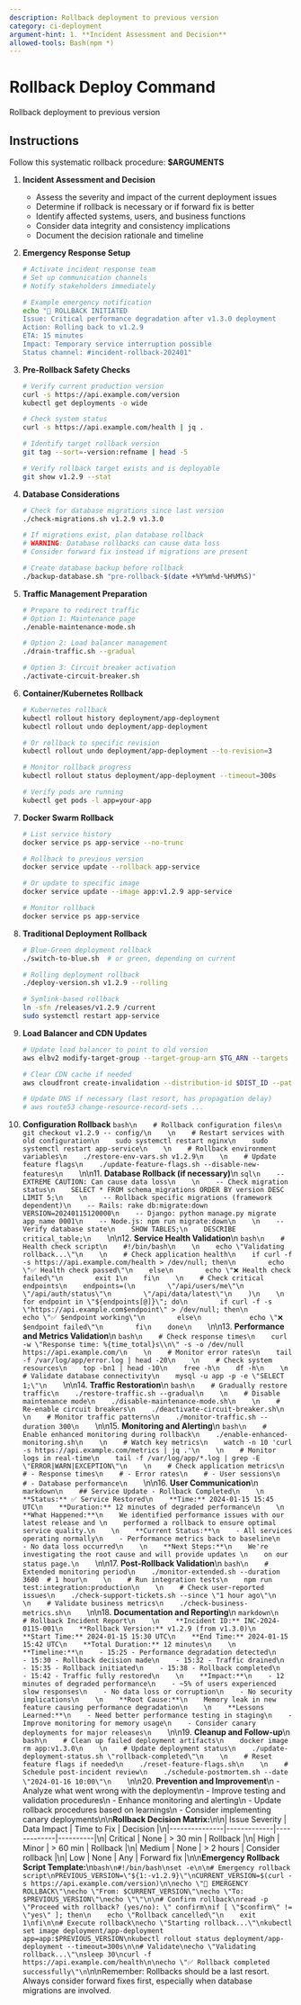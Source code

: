 ```yaml
---
description: Rollback deployment to previous version
category: ci-deployment
argument-hint: 1. **Incident Assessment and Decision**
allowed-tools: Bash(npm *)
---
```


# Rollback Deploy Command

Rollback deployment to previous version

## Instructions

Follow this systematic rollback procedure: **$ARGUMENTS**

1. **Incident Assessment and Decision**
   - Assess the severity and impact of the current deployment issues
   - Determine if rollback is necessary or if forward fix is better
   - Identify affected systems, users, and business functions
   - Consider data integrity and consistency implications
   - Document the decision rationale and timeline

2. **Emergency Response Setup**
   ```bash
   # Activate incident response team
   # Set up communication channels
   # Notify stakeholders immediately

   # Example emergency notification
   echo "🚨 ROLLBACK INITIATED
   Issue: Critical performance degradation after v1.3.0 deployment
   Action: Rolling back to v1.2.9
   ETA: 15 minutes
   Impact: Temporary service interruption possible
   Status channel: #incident-rollback-202401"
   ```

3. **Pre-Rollback Safety Checks**
   ```bash
   # Verify current production version
   curl -s https://api.example.com/version
   kubectl get deployments -o wide

   # Check system status
   curl -s https://api.example.com/health | jq .

   # Identify target rollback version
   git tag --sort=-version:refname | head -5

   # Verify rollback target exists and is deployable
   git show v1.2.9 --stat
   ```

4. **Database Considerations**
   ```bash
   # Check for database migrations since last version
   ./check-migrations.sh v1.2.9 v1.3.0

   # If migrations exist, plan database rollback
   # WARNING: Database rollbacks can cause data loss
   # Consider forward fix instead if migrations are present

   # Create database backup before rollback
   ./backup-database.sh "pre-rollback-$(date +%Y%m%d-%H%M%S)"
   ```

5. **Traffic Management Preparation**
   ```bash
   # Prepare to redirect traffic
   # Option 1: Maintenance page
   ./enable-maintenance-mode.sh

   # Option 2: Load balancer management
   ./drain-traffic.sh --gradual

   # Option 3: Circuit breaker activation
   ./activate-circuit-breaker.sh
   ```

6. **Container/Kubernetes Rollback**
   ```bash
   # Kubernetes rollback
   kubectl rollout history deployment/app-deployment
   kubectl rollout undo deployment/app-deployment

   # Or rollback to specific revision
   kubectl rollout undo deployment/app-deployment --to-revision=3

   # Monitor rollback progress
   kubectl rollout status deployment/app-deployment --timeout=300s

   # Verify pods are running
   kubectl get pods -l app=your-app
   ```

7. **Docker Swarm Rollback**
   ```bash
   # List service history
   docker service ps app-service --no-trunc

   # Rollback to previous version
   docker service update --rollback app-service

   # Or update to specific image
   docker service update --image app:v1.2.9 app-service

   # Monitor rollback
   docker service ps app-service
   ```

8. **Traditional Deployment Rollback**
   ```bash
   # Blue-Green deployment rollback
   ./switch-to-blue.sh  # or green, depending on current

   # Rolling deployment rollback
   ./deploy-version.sh v1.2.9 --rolling

   # Symlink-based rollback
   ln -sfn /releases/v1.2.9 /current
   sudo systemctl restart app-service
   ```

9. **Load Balancer and CDN Updates**
   ```bash
   # Update load balancer to point to old version
   aws elbv2 modify-target-group --target-group-arn $TG_ARN --targets Id=old-instance

   # Clear CDN cache if needed
   aws cloudfront create-invalidation --distribution-id $DIST_ID --paths \"/*\"

   # Update DNS if necessary (last resort, has propagation delay)
   # aws route53 change-resource-record-sets ...
   ```

10. **Configuration Rollback**
    ```bash\n    # Rollback configuration files\n    git checkout v1.2.9 -- config/\n    \n    # Restart services with old configuration\n    sudo systemctl restart nginx\n    sudo systemctl restart app-service\n    \n    # Rollback environment variables\n    ./restore-env-vars.sh v1.2.9\n    \n    # Update feature flags\n    ./update-feature-flags.sh --disable-new-features\n    ```\n\n11. **Database Rollback (if necessary)**\n    ```sql\n    -- EXTREME CAUTION: Can cause data loss\n    \n    -- Check migration status\n    SELECT * FROM schema_migrations ORDER BY version DESC LIMIT 5;\n    \n    -- Rollback specific migrations (framework dependent)\n    -- Rails: rake db:migrate:down VERSION=20240115120000\n    -- Django: python manage.py migrate app_name 0001\n    -- Node.js: npm run migrate:down\n    \n    -- Verify database state\n    SHOW TABLES;\n    DESCRIBE critical_table;\n    ```\n\n12. **Service Health Validation**\n    ```bash\n    # Health check script\n    #!/bin/bash\n    \n    echo \"Validating rollback...\"\n    \n    # Check application health\n    if curl -f -s https://api.example.com/health > /dev/null; then\n        echo \"✅ Health check passed\"\n    else\n        echo \"❌ Health check failed\"\n        exit 1\n    fi\n    \n    # Check critical endpoints\n    endpoints=(\n        \"/api/users/me\"\n        \"/api/auth/status\"\n        \"/api/data/latest\"\n    )\n    \n    for endpoint in \"${endpoints[@]}\"; do\n        if curl -f -s \"https://api.example.com$endpoint\" > /dev/null; then\n            echo \"✅ $endpoint working\"\n        else\n            echo \"❌ $endpoint failed\"\n        fi\n    done\n    ```\n\n13. **Performance and Metrics Validation**\n    ```bash\n    # Check response times\n    curl -w \"Response time: %{time_total}s\\n\" -s -o /dev/null https://api.example.com/\n    \n    # Monitor error rates\n    tail -f /var/log/app/error.log | head -20\n    \n    # Check system resources\n    top -bn1 | head -10\n    free -h\n    df -h\n    \n    # Validate database connectivity\n    mysql -u app -p -e \"SELECT 1;\"\n    ```\n\n14. **Traffic Restoration**\n    ```bash\n    # Gradually restore traffic\n    ./restore-traffic.sh --gradual\n    \n    # Disable maintenance mode\n    ./disable-maintenance-mode.sh\n    \n    # Re-enable circuit breakers\n    ./deactivate-circuit-breaker.sh\n    \n    # Monitor traffic patterns\n    ./monitor-traffic.sh --duration 300\n    ```\n\n15. **Monitoring and Alerting**\n    ```bash\n    # Enable enhanced monitoring during rollback\n    ./enable-enhanced-monitoring.sh\n    \n    # Watch key metrics\n    watch -n 10 'curl -s https://api.example.com/metrics | jq .'\n    \n    # Monitor logs in real-time\n    tail -f /var/log/app/*.log | grep -E \"ERROR|WARN|EXCEPTION\"\n    \n    # Check application metrics\n    # - Response times\n    # - Error rates\n    # - User sessions\n    # - Database performance\n    ```\n\n16. **User Communication**\n    ```markdown\n    ## Service Update - Rollback Completed\n    \n    **Status:** ✅ Service Restored\n    **Time:** 2024-01-15 15:45 UTC\n    **Duration:** 12 minutes of degraded performance\n    \n    **What Happened:**\n    We identified performance issues with our latest release and \n    performed a rollback to ensure optimal service quality.\n    \n    **Current Status:**\n    - All services operating normally\n    - Performance metrics back to baseline\n    - No data loss occurred\n    \n    **Next Steps:**\n    We're investigating the root cause and will provide updates \n    on our status page.\n    ```\n\n17. **Post-Rollback Validation**\n    ```bash\n    # Extended monitoring period\n    ./monitor-extended.sh --duration 3600  # 1 hour\n    \n    # Run integration tests\n    npm run test:integration:production\n    \n    # Check user-reported issues\n    ./check-support-tickets.sh --since \"1 hour ago\"\n    \n    # Validate business metrics\n    ./check-business-metrics.sh\n    ```\n\n18. **Documentation and Reporting**\n    ```markdown\n    # Rollback Incident Report\n    \n    **Incident ID:** INC-2024-0115-001\n    **Rollback Version:** v1.2.9 (from v1.3.0)\n    **Start Time:** 2024-01-15 15:30 UTC\n    **End Time:** 2024-01-15 15:42 UTC\n    **Total Duration:** 12 minutes\n    \n    **Timeline:**\n    - 15:25 - Performance degradation detected\n    - 15:30 - Rollback decision made\n    - 15:32 - Traffic drained\n    - 15:35 - Rollback initiated\n    - 15:38 - Rollback completed\n    - 15:42 - Traffic fully restored\n    \n    **Impact:**\n    - 12 minutes of degraded performance\n    - ~5% of users experienced slow responses\n    - No data loss or corruption\n    - No security implications\n    \n    **Root Cause:**\n    Memory leak in new feature causing performance degradation\n    \n    **Lessons Learned:**\n    - Need better performance testing in staging\n    - Improve monitoring for memory usage\n    - Consider canary deployments for major releases\n    ```\n\n19. **Cleanup and Follow-up**\n    ```bash\n    # Clean up failed deployment artifacts\n    docker image rm app:v1.3.0\n    \n    # Update deployment status\n    ./update-deployment-status.sh \"rollback-completed\"\n    \n    # Reset feature flags if needed\n    ./reset-feature-flags.sh\n    \n    # Schedule post-incident review\n    ./schedule-postmortem.sh --date \"2024-01-16 10:00\"\n    ```\n\n20. **Prevention and Improvement**\n    - Analyze what went wrong with the deployment\n    - Improve testing and validation procedures\n    - Enhance monitoring and alerting\n    - Update rollback procedures based on learnings\n    - Consider implementing canary deployments\n\n**Rollback Decision Matrix:**\n\n| Issue Severity | Data Impact | Time to Fix | Decision |\n|---------------|-------------|-------------|----------|\n| Critical | None | > 30 min | Rollback |\n| High | Minor | > 60 min | Rollback |\n| Medium | None | > 2 hours | Consider rollback |\n| Low | None | Any | Forward fix |\n\n**Emergency Rollback Script Template:**\n```bash\n#!/bin/bash\nset -e\n\n# Emergency rollback script\nPREVIOUS_VERSION=\"${1:-v1.2.9}\"\nCURRENT_VERSION=$(curl -s https://api.example.com/version)\n\necho \"🚨 EMERGENCY ROLLBACK\"\necho \"From: $CURRENT_VERSION\"\necho \"To: $PREVIOUS_VERSION\"\necho \"\"\n\n# Confirm rollback\nread -p \"Proceed with rollback? (yes/no): \" confirm\nif [ \"$confirm\" != \"yes\" ]; then\n    echo \"Rollback cancelled\"\n    exit 1\nfi\n\n# Execute rollback\necho \"Starting rollback...\"\nkubectl set image deployment/app-deployment app=app:$PREVIOUS_VERSION\nkubectl rollout status deployment/app-deployment --timeout=300s\n\n# Validate\necho \"Validating rollback...\"\nsleep 30\ncurl -f https://api.example.com/health\n\necho \"✅ Rollback completed successfully\"\n```\n\nRemember: Rollbacks should be a last resort. Always consider forward fixes first, especially when database migrations are involved.
